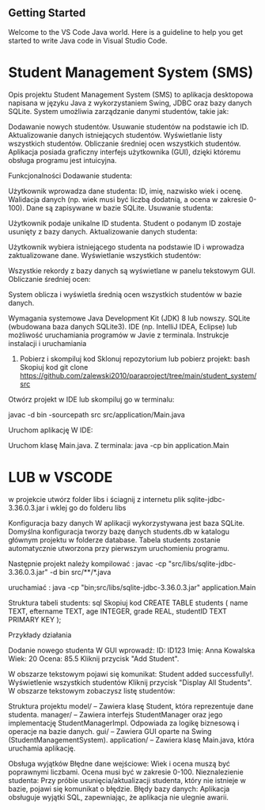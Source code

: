 ## Getting Started

Welcome to the VS Code Java world. Here is a guideline to help you get started to write Java code in Visual Studio Code.



# Student Management System (SMS)
Opis projektu
Student Management System (SMS) to aplikacja desktopowa napisana w języku Java z wykorzystaniem Swing, JDBC oraz bazy danych SQLite. System umożliwia zarządzanie danymi studentów, takie jak:

Dodawanie nowych studentów.
Usuwanie studentów na podstawie ich ID.
Aktualizowanie danych istniejących studentów.
Wyświetlanie listy wszystkich studentów.
Obliczanie średniej ocen wszystkich studentów.
Aplikacja posiada graficzny interfejs użytkownika (GUI), dzięki któremu obsługa programu jest intuicyjna.

Funkcjonalności
Dodawanie studenta:

Użytkownik wprowadza dane studenta: ID, imię,  nazwisko wiek i ocenę.
Walidacja danych (np. wiek musi być liczbą dodatnią, a ocena w zakresie 0-100).
Dane są zapisywane w bazie SQLite.
Usuwanie studenta:

Użytkownik podaje unikalne ID studenta.
Student o podanym ID zostaje usunięty z bazy danych.
Aktualizowanie danych studenta:

Użytkownik wybiera istniejącego studenta na podstawie ID i wprowadza zaktualizowane dane.
Wyświetlanie wszystkich studentów:

Wszystkie rekordy z bazy danych są wyświetlane w panelu tekstowym GUI.
Obliczanie średniej ocen:

System oblicza i wyświetla średnią ocen wszystkich studentów w bazie danych.

Wymagania systemowe
Java Development Kit (JDK) 8 lub nowszy.
SQLite (wbudowana baza danych SQLite3).
IDE (np. IntelliJ IDEA, Eclipse) lub możliwość uruchamiania programów w Javie z terminala.
Instrukcje instalacji i uruchamiania
1. Pobierz i skompiluj kod
Sklonuj repozytorium lub pobierz projekt:
bash
Skopiuj kod
git clone <https://github.com/zalewski2010/paraproject/tree/main/student_system/src>


Otwórz projekt w IDE lub skompiluj go w terminalu:

javac -d bin -sourcepath src src/application/Main.java

Uruchom aplikację
W IDE:

Uruchom klasę Main.java.
Z terminala:
java -cp bin application.Main

# LUB w VSCODE

w projekcie utwórz folder libs
i ściagnij z internetu plik sqlite-jdbc-3.36.0.3.jar i wklej go do folderu libs

Konfiguracja bazy danych
W aplikacji wykorzystywana jest baza SQLite. Domyślna konfiguracja tworzy bazę danych students.db w katalogu głównym projektu w folderze database.
Tabela students zostanie automatycznie utworzona przy pierwszym uruchomieniu programu.


Następnie projekt należy kompilować :
javac -cp "src/libs/sqlite-jdbc-3.36.0.3.jar" -d bin src/**/*.java

uruchamiać :
java -cp "bin;src/libs/sqlite-jdbc-3.36.0.3.jar" application.Main



Struktura tabeli students:
sql
Skopiuj kod
CREATE TABLE students (
    name TEXT,
    eftername TEXT,
    age INTEGER,
    grade REAL,
    studentID TEXT PRIMARY KEY
);

Przykłady działania

Dodanie nowego studenta
W GUI wprowadź:
ID: ID123
Imię: Anna Kowalska
Wiek: 20
Ocena: 85.5
Kliknij przycisk "Add Student".

W obszarze tekstowym pojawi się komunikat: Student added successfully!.
Wyświetlenie wszystkich studentów
Kliknij przycisk "Display All Students".
W obszarze tekstowym zobaczysz listę studentów:


Struktura projektu
model/ – Zawiera klasę Student, która reprezentuje dane studenta.
manager/ – Zawiera interfejs StudentManager oraz jego implementację StudentManagerImpl. Odpowiada za logikę biznesową i operacje na bazie danych.
gui/ – Zawiera GUI oparte na Swing (StudentManagementSystem).
application/ – Zawiera klasę Main.java, która uruchamia aplikację.

Obsługa wyjątków
Błędne dane wejściowe:
Wiek i ocena muszą być poprawnymi liczbami.
Ocena musi być w zakresie 0-100.
Nieznalezienie studenta:
Przy próbie usunięcia/aktualizacji studenta, który nie istnieje w bazie, pojawi się komunikat o błędzie.
Błędy bazy danych:
Aplikacja obsługuje wyjątki SQL, zapewniając, że aplikacja nie ulegnie awarii.



